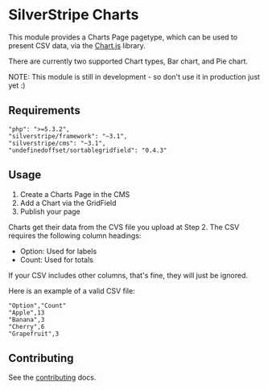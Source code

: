 # SilverStripe Charts

This module provides a Charts Page pagetype, which can be used to present CSV data, via the [Chart.js](http://www.chartjs.org/) library.

There are currently two supported Chart types, Bar chart, and Pie chart.

NOTE: This module is still in development - so don't use it in production just yet :)

## Requirements

```
"php": ">=5.3.2",
"silverstripe/framework": "~3.1",
"silverstripe/cms": "~3.1",
"undefinedoffset/sortablegridfield": "0.4.3"
```

## Usage

1. Create a Charts Page in the CMS
2. Add a Chart via the GridField
3. Publish your page

Charts get their data from the CVS file you upload at Step 2. The CSV requires the following column headings:

- Option: Used for labels
- Count: Used for totals

If your CSV includes other columns, that's fine, they will just be ignored.

Here is an example of a valid CSV file:

```
"Option","Count"
"Apple",13
"Banana",3
"Cherry",6
"Grapefruit",3
```

## Contributing

See the [contributing](CONTRIBUTING.md) docs.
